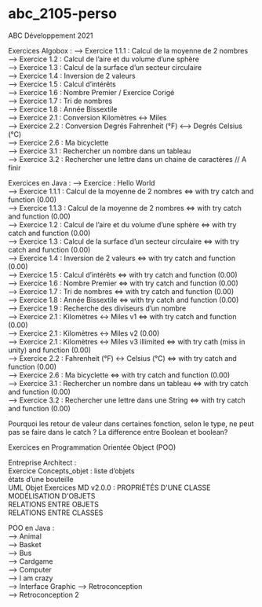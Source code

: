 # abc_2105-perso
ABC Développement 2021

Exercices Algobox :
--> Exercice 1.1.1 : Calcul de la moyenne de 2 nombres  
--> Exercice 1.2 : Calcul de l’aire et du volume d’une sphère  
--> Exercice 1.3 : Calcul de la surface d’un secteur circulaire  
--> Exercice 1.4 : Inversion de 2 valeurs  
--> Exercice 1.5 : Calcul d’intérêts  
--> Exercice 1.6 : Nombre Premier / Exercice Corigé  
--> Exercice 1.7 : Tri de nombres  
--> Exercice 1.8 : Année Bissextile  
--> Exercice 2.1 : Conversion Kilomètres <-> Miles  
--> Exercice 2.2 : Conversion Degrés Fahrenheit (°F) <--> Degrés Celsius (°C)  
--> Exercice 2.6 : Ma bicyclette  
--> Exercice 3.1 : Rechercher un nombre dans un tableau  
--> Exercice 3.2 : Rechercher une lettre dans un chaine de caractères // A finir  

Exercices en Java :
--> Exercice : Hello World  
--> Exercice 1.1.1 : Calcul de la moyenne de 2 nombres <=> with try catch and function              (0.00)  
--> Exercice 1.1.3 : Calcul de la moyenne de 2 nombres <=> with try catch and function              (0.00)  
--> Exercice 1.2 : Calcul de l’aire et du volume d’une sphère <=> with try catch and function       (0.00)  
--> Exercice 1.3 : Calcul de la surface d’un secteur circulaire <=> with try catch and function     (0.00)  
--> Exercice 1.4 : Inversion de 2 valeurs <=> with try catch and function                           (0.00)  
--> Exercice 1.5 : Calcul d’intérêts <=> with try catch and function                                (0.00)  
--> Exercice 1.6 : Nombre Premier <=> with try catch and function                                   (0.00)  
--> Exercice 1.7 : Tri de nombres <=> with try catch and function                                   (0.00)    
--> Exercice 1.8 : Année Bissextile <=> with try catch and function                                 (0.00)  
--> Exercice 1.9 : Recherche des diviseurs d’un nombre  
--> Exercice 2.1 : Kilomètres <-> Miles v1 <=> with try catch and function                          (0.00)  
--> Exercice 2.1 : Kilomètres <-> Miles v2                                                          (0.00)  
--> Exercice 2.1 : Kilomètres <-> Miles v3 illimited <=> with try cath (miss in unity) and function (0.00)  
--> Exercice 2.2 : Fahrenheit (°F) <-> Celsius (°C) <=> with try catch and function                 (0.00)  
--> Exercice 2.6 : Ma bicyclette  <=> with try catch and function                                   (0.00)  
--> Exercice 3.1 : Rechercher un nombre dans un tableau <=> with try catch and function             (0.00)  
--> Exercice 3.2 : Rechercher une lettre dans une String <=> with try catch and function            (0.00)  

Pourquoi les retour de valeur dans certaines fonction, selon le type, ne peut pas se faire dans le catch ?
La difference entre Boolean et boolean?

Exercices en Programmation Orientée Object (POO)   

Entreprise Architect :   
Exercice Concepts_objet :       liste d’objets    
                                états d’une bouteille   
UML Objet Exercices MD v2.0.0 : PROPRIÉTÉS D'UNE CLASSE   
                                MODÉLISATION D'OBJETS   
                                RELATIONS ENTRE OBJETS   
                                RELATIONS ENTRE CLASSES   

POO en Java :   
--> Animal   
--> Basket   
--> Bus   
--> Cardgame   
--> Computer   
--> I am crazy   
--> Interface Graphic
--> Retroconception   
--> Retroconception 2   
